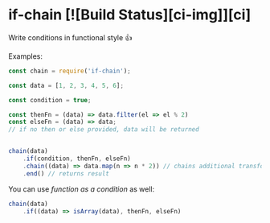 # if-chain [![Build Status][ci-img]][ci]
Write conditions in functional style 👍

Examples: 
```javascript
const chain = require('if-chain');

const data = [1, 2, 3, 4, 5, 6];

const condition = true;

const thenFn = (data) => data.filter(el => el % 2)
const elseFn = (data) => data;
// if no then or else provided, data will be returned


chain(data)
    .if(condition, thenFn, elseFn)
    .chain((data) => data.map(n => n * 2)) // chains additional transformation
    .end() // returns result

``` 

You can use _function as a condition_ as well:

```javascript
chain(data)
    .if((data) => isArray(data), thenFn, elseFn)

``` 
